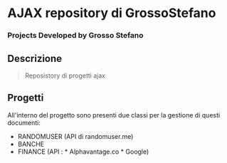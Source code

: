 # AJAX repository di GrossoStefano

### Projects Developed by Grosso Stefano


## Descrizione ##
> Reposistory di progetti ajax

## Progetti ##
All'interno del progetto sono presenti due classi per la gestione di questi documenti:
* RANDOMUSER (API di randomuser.me)
* BANCHE
* FINANCE (API :
              * Alphavantage.co
              * Google)

